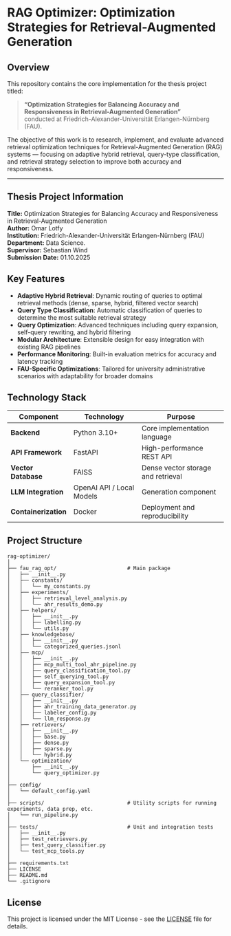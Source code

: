 # RAG Optimizer: Optimization Strategies for Retrieval-Augmented Generation

## Overview

This repository contains the core implementation for the thesis project titled:

> **“Optimization Strategies for Balancing Accuracy and Responsiveness in Retrieval-Augmented Generation”**  
> conducted at Friedrich-Alexander-Universität Erlangen-Nürnberg (FAU).

The objective of this work is to research, implement, and evaluate advanced retrieval optimization techniques for Retrieval-Augmented Generation (RAG) systems — focusing on adaptive hybrid retrieval, query-type classification, and retrieval strategy selection to improve both accuracy and responsiveness.

---

## Thesis Project Information

**Title:** Optimization Strategies for Balancing Accuracy and Responsiveness in Retrieval-Augmented Generation  
**Author:** Omar Lotfy  
**Institution:** Friedrich-Alexander-Universität Erlangen-Nürnberg (FAU)  
**Department:** Data Science.  
**Supervisor:** Sebastian Wind  
**Submission Date:** 01.10.2025

## Key Features

- **Adaptive Hybrid Retrieval**: Dynamic routing of queries to optimal retrieval methods (dense, sparse, hybrid, filtered vector search)
- **Query Type Classification**: Automatic classification of queries to determine the most suitable retrieval strategy
- **Query Optimization**: Advanced techniques including query expansion, self-query rewriting, and hybrid filtering
- **Modular Architecture**: Extensible design for easy integration with existing RAG pipelines
- **Performance Monitoring**: Built-in evaluation metrics for accuracy and latency tracking
- **FAU-Specific Optimizations**: Tailored for university administrative scenarios with adaptability for broader domains

## Technology Stack

| Component | Technology | Purpose |
|-----------|------------|---------|
| **Backend** | Python 3.10+ | Core implementation language |
| **API Framework** | FastAPI | High-performance REST API |
| **Vector Database** | FAISS | Dense vector storage and retrieval |
| **LLM Integration** | OpenAI API / Local Models | Generation component |
| **Containerization** | Docker | Deployment and reproducibility |

## Project Structure

```
rag-optimizer/
│
├── fau_rag_opt/                       # Main package
│   ├── __init__.py
│   ├── constants/
│   │   └── my_constants.py
│   ├── experiments/
│   │   ├── retrieval_level_analysis.py
│   │   └── ahr_results_demo.py
│   ├── helpers/
│   │   ├── __init__.py
│   │   ├── labelling.py
│   │   └── utils.py
│   ├── knowledgebase/
│   │   ├── __init__.py
│   │   └── categorized_queries.jsonl
│   ├── mcp/
│   │   ├── __init__.py
│   │   ├── mcp_multi_tool_ahr_pipeline.py
│   │   ├── query_classification_tool.py
│   │   ├── self_querying_tool.py
│   │   ├── query_expansion_tool.py
│   │   └── reranker_tool.py
│   ├── query_classifier/
│   │   ├── __init__.py
│   │   ├── ahr_training_data_generator.py
│   │   ├── labeler_config.py
│   │   └── llm_response.py
│   ├── retrievers/
│   │   ├── __init__.py
│   │   ├── base.py
│   │   ├── dense.py
│   │   ├── sparse.py
│   │   └── hybrid.py
│   └── optimization/
│       ├── __init__.py
│       └── query_optimizer.py
│
├── config/
│   └── default_config.yaml
│
├── scripts/                           # Utility scripts for running experiments, data prep, etc.
│   └── run_pipeline.py
│
├── tests/                             # Unit and integration tests
│   ├── __init__.py
│   ├── test_retrievers.py
│   ├── test_query_classifier.py
│   └── test_mcp_tools.py
│
├── requirements.txt
├── LICENSE
├── README.md
└── .gitignore
```

## License

This project is licensed under the MIT License - see the [LICENSE](LICENSE) file for details.